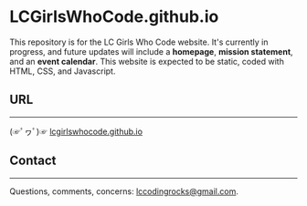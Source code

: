 # LCGirlsWhoCode.github.io

This repository is for the LC Girls Who Code website. It's currently in progress, and future updates will include a <b>homepage</b>, <b>mission statement</b>, and an <b>event calendar</b>. This website is expected to be static, coded with HTML, CSS, and Javascript.

<h2>URL</h2><hr>
  <p>(☞ﾟヮﾟ)☞ <a href="https://lcgirlswhocode.github.io">lcgirlswhocode.github.io</a></p>

<h2>Contact</h2><hr>
<p>Questions, comments, concerns: <a href="mailto:lccodingrocks@gmail.com">lccodingrocks@gmail.com</a>.</p>
